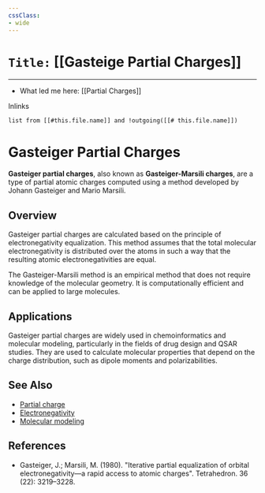 ```yaml
---
cssClass:
- wide
---
```


# `Title:` [[Gasteige Partial Charges]]
--- 

- What led me here: [[Partial Charges]]

Inlinks
```dataview 
list from [[#this.file.name]] and !outgoing([[# this.file.name]]) 
```

# Gasteiger Partial Charges

**Gasteiger partial charges**, also known as **Gasteiger-Marsili charges**, are a type of partial atomic charges computed using a method developed by Johann Gasteiger and Mario Marsili. 

## Overview

Gasteiger partial charges are calculated based on the principle of electronegativity equalization. This method assumes that the total molecular electronegativity is distributed over the atoms in such a way that the resulting atomic electronegativities are equal.

The Gasteiger-Marsili method is an empirical method that does not require knowledge of the molecular geometry. It is computationally efficient and can be applied to large molecules.

## Applications

Gasteiger partial charges are widely used in chemoinformatics and molecular modeling, particularly in the fields of drug design and QSAR studies. They are used to calculate molecular properties that depend on the charge distribution, such as dipole moments and polarizabilities.

## See Also

- [Partial charge](https://en.wikipedia.org/wiki/Partial_charge)
- [Electronegativity](https://en.wikipedia.org/wiki/Electronegativity)
- [Molecular modeling](https://en.wikipedia.org/wiki/Molecular_modelling)

## References

- Gasteiger, J.; Marsili, M. (1980). "Iterative partial equalization of orbital electronegativity—a rapid access to atomic charges". Tetrahedron. 36 (22): 3219–3228.

